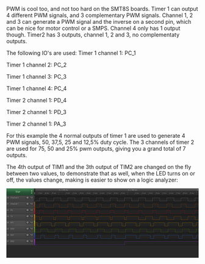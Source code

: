 PWM is cool too, and not too hard on the SMT8S boards.
Timer 1 can output 4 different PWM signals, and 3 complementary PWM signals.
Channel 1, 2 and 3 can generate a PWM signal and the inverse on a second pin, which can be nice for motor control or a SMPS.
Channel 4 only has 1 output though.
Timer2 has 3 outputs, channel 1, 2 and 3, no complementaty outputs.

The following IO's are used:
Timer 1 channel 1: PC_1

Timer 1 channel 2: PC_2

Timer 1 channel 3: PC_3

Timer 1 channel 4: PC_4

Timer 2 channel 1: PD_4

Timer 2 channel 1: PD_3

Timer 2 channel 1: PA_3


For this example the 4 normal outputs of timer 1 are used to generate 4 PWM signals, 50, 37,5, 25 and 12,5% duty cycle.
The 3 channels of timer 2 are used for 75, 50 and 25% pwm outputs, giving you a grand total of 7 outputs.

The 4th output of TIM1 and the 3th output of TIM2 are changed on the fly between two values, to demonstrate that as well, when the LED turns on or off, the values change, making is easier to show on a logic analyzer:

![alt text](https://github.com/riktw/stm8s_makefile/blob/master/PWM/LA.png "7 PWM's at one!")
